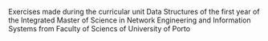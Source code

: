 Exercises made during the curricular unit Data Structures of the first year of the Integrated Master of Science in Network Engineering and Information Systems from Faculty of Sciencs of University of Porto
